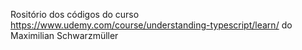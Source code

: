 Rositório dos códigos do curso https://www.udemy.com/course/understanding-typescript/learn/
do Maximilian Schwarzmüller

